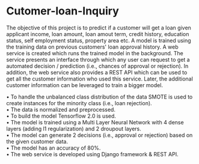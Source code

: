 # Cutomer-loan-Inquiry
The objective of this project is to predict if a customer will get a loan given applicant income, loan amount, loan amout term, credit history, education status, self employment status, property area etc. A model is trained using the training data on previous customers' loan approval history. A web service is created which runs the trained model in the background. The service presents an interface through which any user can request to get a automated decision / prediction (i.e., chances of approval or rejection). In addition, the web service also provides a REST API which can be used to get all the customer information who used this service. Later, the additional customer information can be leveraged to train a bigger model. 

• To handle the unbalanced class distribution of the data SMOTE is used to create instances for the minority class (i.e., loan rejection).<br>
• The data is normalized and preprocessed. <br>
• To build the model Tensorflow 2.0 is used. <br>
• The model is trained using a Multi Layer Neural Network with 4 dense layers (adding l1 regularization) and 2 droupout layers. <br>
• The model can generate 2 decisions (i.e., approval or rejection) based on the given customer data. <br>
• The model has an accuracy of 80%. <br>
• The web service is developed using Django framework & REST API. <br>

